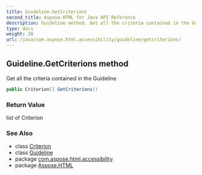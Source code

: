 ```yaml
---
title: Guideline.GetCriterions
second_title: Aspose.HTML for Java API Reference
description: Guideline method. Get all the criteria contained in the Guideline
type: docs
weight: 20
url: /java/com.aspose.html.accessibility/guideline/getcriterions/
---
```

## Guideline.GetCriterions method

Get all the criteria contained in the Guideline

```java
public Criterion[] GetCriterions()
```

### Return Value

list of Criterion

### See Also

* class [Criterion](../../criterion/)
* class [Guideline](../)
* package [com.aspose.html.accessibility](../../../com.aspose.html.accessibility/)
* package [Aspose.HTML](../../../)
